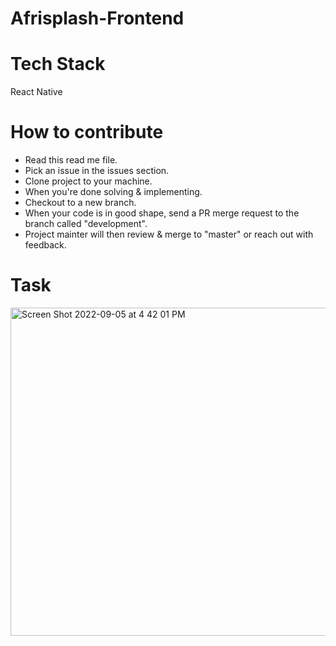 # Afrisplash-Frontend

# Tech Stack
React Native 


# How to contribute

* Read this read me file.
* Pick an issue in the issues section.
* Clone project to your machine.
* When you're done solving & implementing.
* Checkout to a new branch.
* When your code is in good shape, send a PR merge request to the branch called "development".
* Project mainter will then review & merge to "master" or reach out with feedback.


# Task

<img width="525" alt="Screen Shot 2022-09-05 at 4 42 01 PM" src="https://user-images.githubusercontent.com/31111116/188484041-37e233ef-3374-4b8a-833c-eeab6a97751c.png">
